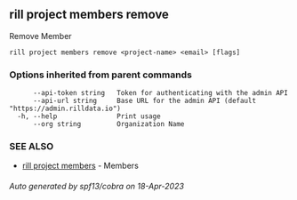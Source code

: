 ## rill project members remove

Remove Member

```
rill project members remove <project-name> <email> [flags]
```

### Options inherited from parent commands

```
      --api-token string   Token for authenticating with the admin API
      --api-url string     Base URL for the admin API (default "https://admin.rilldata.io")
  -h, --help               Print usage
      --org string         Organization Name
```

### SEE ALSO

* [rill project members](rill_project_members.md)	 - Members

###### Auto generated by spf13/cobra on 18-Apr-2023
